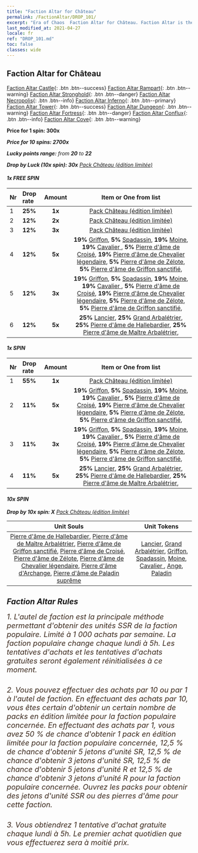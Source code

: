 ```yaml
---
title: "Faction Altar for Château"
permalink: /FactionAltar/DROP_101/
excerpt: "Era of Chaos  Faction Altar for Château. Faction Altar is the primary method for obtaining SSR units from the popular faction. Limited to 1,000 purchases each week. The popular faction changes at 05:00 every Monday. Purchase attempts and free purchase attempts will also reset then."
last_modified_at: 2021-04-27
locale: fr
ref: "DROP_101.md"
toc: false
classes: wide
---
```


##  Faction Altar for **Château**

  [Faction Altar Castle](/fr/FactionAltar/DROP_101/){: .btn .btn--success} [Faction Altar Rampart](/fr/FactionAltar/DROP_102/){: .btn .btn--warning} [Faction Altar Stronghold](/fr/FactionAltar/DROP_103/){: .btn .btn--danger} [Faction Altar Necropolis](/fr/FactionAltar/DROP_104/){: .btn .btn--info} [Faction Altar Inferno](/fr/FactionAltar/DROP_105/){: .btn .btn--primary} [Faction Altar Tower](/fr/FactionAltar/DROP_106/){: .btn .btn--success} [Faction Altar Dungeon](/fr/FactionAltar/DROP_107/){: .btn .btn--warning} [Faction Altar Fortress](/fr/FactionAltar/DROP_108/){: .btn .btn--danger} [Faction Altar Conflux](/fr/FactionAltar/DROP_109/){: .btn .btn--info} [Faction Altar Cove](/fr/FactionAltar/DROP_112/){: .btn .btn--warning} 

  **Price for 1 spin: 300x** <i class="fas fa-gem"/>

  **Price for 10 spins: 2700x** <i class="fas fa-gem"/>

  **Lucky points range:** from **20** to **22**

  **Drop by Luck (10x spin): 30x** [Pack Château (édition limitée)](/ItemsFR/con_2139/)

####  1x FREE SPIN 

  |    Nr    |  Drop rate  |  Amount   |   Item or One from list  |
  |:---------|:------------|:---------:|:------------------------:|
  | 1 | **25%** | **1x** | [Pack Château (édition limitée)](/ItemsFR/con_2139/) |
  | 2 | **12%** | **2x** | [Pack Château (édition limitée)](/ItemsFR/con_2139/) |
  | 3 | **12%** | **3x** | [Pack Château (édition limitée)](/ItemsFR/con_2139/) |
  | 4 | **12%** | **5x** |  **19%** [Griffon](/ItemsFR/unt_192/),  **5%** [Spadassin](/ItemsFR/unt_193/),  **19%** [Moine](/ItemsFR/unt_194/),  **19%** [Cavalier ](/ItemsFR/unt_195/),  **5%** [Pierre d'âme de Croisé](/ItemsFR/unt_285/),  **19%** [Pierre d'âme de Chevalier légendaire](/ItemsFR/unt_287/),  **5%** [Pierre d'âme de Zélote](/ItemsFR/unt_286/),  **5%** [Pierre d'âme de Griffon sanctifié](/ItemsFR/unt_284/),  |
  | 5 | **12%** | **3x** |  **19%** [Griffon](/ItemsFR/unt_192/),  **5%** [Spadassin](/ItemsFR/unt_193/),  **19%** [Moine](/ItemsFR/unt_194/),  **19%** [Cavalier ](/ItemsFR/unt_195/),  **5%** [Pierre d'âme de Croisé](/ItemsFR/unt_285/),  **19%** [Pierre d'âme de Chevalier légendaire](/ItemsFR/unt_287/),  **5%** [Pierre d'âme de Zélote](/ItemsFR/unt_286/),  **5%** [Pierre d'âme de Griffon sanctifié](/ItemsFR/unt_284/),  |
  | 6 | **12%** | **5x** |  **25%** [Lancier](/ItemsFR/unt_190/),  **25%** [Grand Arbalétrier](/ItemsFR/unt_191/),  **25%** [Pierre d'âme de Hallebardier](/ItemsFR/unt_282/),  **25%** [Pierre d'âme de Maître Arbalétrier](/ItemsFR/unt_283/),  |


####  1x SPIN 

  |    Nr    |  Drop rate  |  Amount   |   Item or One from list  |
  |:---------|:------------|:---------:|:------------------------:|
  | 1 | **55%** | **1x** | [Pack Château (édition limitée)](/ItemsFR/con_2139/) |
  | 2 | **11%** | **5x** |  **19%** [Griffon](/ItemsFR/unt_192/),  **5%** [Spadassin](/ItemsFR/unt_193/),  **19%** [Moine](/ItemsFR/unt_194/),  **19%** [Cavalier ](/ItemsFR/unt_195/),  **5%** [Pierre d'âme de Croisé](/ItemsFR/unt_285/),  **19%** [Pierre d'âme de Chevalier légendaire](/ItemsFR/unt_287/),  **5%** [Pierre d'âme de Zélote](/ItemsFR/unt_286/),  **5%** [Pierre d'âme de Griffon sanctifié](/ItemsFR/unt_284/),  |
  | 3 | **11%** | **3x** |  **19%** [Griffon](/ItemsFR/unt_192/),  **5%** [Spadassin](/ItemsFR/unt_193/),  **19%** [Moine](/ItemsFR/unt_194/),  **19%** [Cavalier ](/ItemsFR/unt_195/),  **5%** [Pierre d'âme de Croisé](/ItemsFR/unt_285/),  **19%** [Pierre d'âme de Chevalier légendaire](/ItemsFR/unt_287/),  **5%** [Pierre d'âme de Zélote](/ItemsFR/unt_286/),  **5%** [Pierre d'âme de Griffon sanctifié](/ItemsFR/unt_284/),  |
  | 4 | **11%** | **5x** |  **25%** [Lancier](/ItemsFR/unt_190/),  **25%** [Grand Arbalétrier](/ItemsFR/unt_191/),  **25%** [Pierre d'âme de Hallebardier](/ItemsFR/unt_282/),  **25%** [Pierre d'âme de Maître Arbalétrier](/ItemsFR/unt_283/),  |


####  10x SPIN 

  **Drop by 10x spin: X** [Pack Château (édition limitée)](/ItemsFR/con_2139/)

  |    Unit Souls    |  Unit Tokens  |
  |:----------------:|:-------------:|
  | [Pierre d'âme de Hallebardier](/ItemsFR/unt_282/), [Pierre d'âme de Maître Arbalétrier](/ItemsFR/unt_283/), [Pierre d'âme de Griffon sanctifié](/ItemsFR/unt_284/), [Pierre d'âme de Croisé](/ItemsFR/unt_285/), [Pierre d'âme de Zélote](/ItemsFR/unt_286/), [Pierre d'âme de Chevalier légendaire](/ItemsFR/unt_287/), [Pierre d'âme d'Archange](/ItemsFR/unt_288/), [Pierre d'âme de Paladin suprême](/ItemsFR/unt_289/) | [Lancier](/ItemsFR/unt_190/), [Grand Arbalétrier](/ItemsFR/unt_191/), [Griffon](/ItemsFR/unt_192/), [Spadassin](/ItemsFR/unt_193/), [Moine](/ItemsFR/unt_194/), [Cavalier ](/ItemsFR/unt_195/), [Ange](/ItemsFR/unt_196/), [Paladin](/ItemsFR/unt_197/) |



## Faction Altar Rules

  <span style="color: #3c2a1e;font-size:20px">1. L'autel de faction est la principale méthode permettant d'obtenir des unités SSR de la faction populaire. Limité à 1 000 achats par semaine. La faction populaire change chaque lundi à 5h. Les tentatives d'achats et les tentatives d'achats gratuites seront également réinitialisées à ce moment. </span><br/>

<br/>  <span style="color: #3c2a1e;font-size:20px">2. Vous pouvez effectuer des achats par 10 ou par 1 à l'autel de faction. En effectuant des achats par 10, vous êtes certain d'obtenir un certain nombre de packs en édition limitée pour la faction populaire concernée. En effectuant des achats par 1, vous avez 50 % de chance d'obtenir 1 pack en édition limitée pour la faction populaire concernée, 12,5 % de chance d'obtenir 5 jetons d'unité SR, 12,5 % de chance d'obtenir 3 jetons d'unité SR, 12,5 % de chance d'obtenir 5 jetons d'unité R et 12,5 % de chance d'obtenir 3 jetons d'unité R pour la faction populaire concernée. Ouvrez les packs pour obtenir des jetons d'unité SSR ou des pierres d'âme pour cette faction.</span><br/>

<br/>  <span style="color: #3c2a1e;font-size:20px">3. Vous obtiendrez 1 tentative d'achat gratuite chaque lundi à 5h. Le premier achat quotidien que vous effectuerez sera à moitié prix.</span><br/>

<br/>
